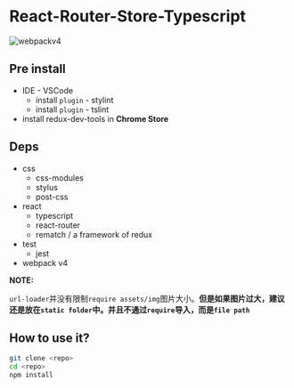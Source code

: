 # React-Router-Store-Typescript
![webpackv4](https://img.shields.io/badge/webpack-V4-blue.svg?longCache=true&style=for-the-badge)

## Pre install

* IDE - VSCode
  * install `plugin` - stylint
  * install `plugin` - tslint
* install redux-dev-tools in **Chrome Store**

## Deps

* css
  * css-modules
  * stylus
  * post-css
* react
  * typescript
  * react-router
  * rematch / a framework of redux
* test
  * jest
* webpack v4

**NOTE:**

`url-loader`并没有限制`require assets/img`图片大小。**但是如果图片过大，建议还是放在`static folder`中。并且不通过`require`导入，而是`file path`**

## How to use it?

```bash
git clone <repo>
cd <repo>
npm install
```
